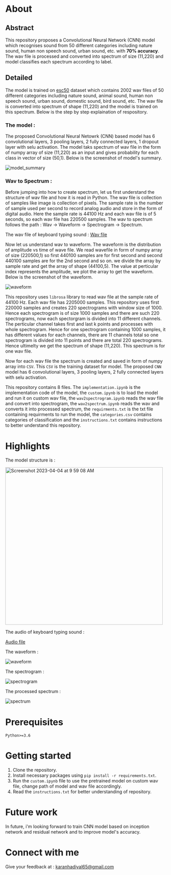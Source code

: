 # About

## Abstract

This repository proposes a Convolutional Neural Network (CNN) model which recognises sound from 50 different categories including nature sound, human non speech sound, urban sound, etc. with **70% accuracy**. The wav file is processed and converted into spectrum of size (11,220) and model classifies each spectrum according to label.

## Detailed

The model is trained on [esc50]("https://www.kaggle.com/datasets/mmoreaux/environmental-sound-classification-50") dataset which contains 2002 wav files of 50 different categories including nature sound, animal sound, human non speech sound, urban sound, domestic sound, bird sound, etc. The wav file is converted into spectrum of shape (11,220) and the model is trained on this spectrum. Below is the step by step explaination of respository.

### The model : 

The proposed Convolutional Neural Netowrk (CNN) based model has 6 convolutional layers, 3 pooling layers, 2 fully connected layers, 1 dropout layer with selu activation. The model taks spectrum of wav file in the form of numpy array of size (11,220) as an input and gives probability for each class in vector of size (50,1). Below is the screenshot of model's summary.

![model_summary](https://github.com/karanhk/Environmental-sound-recognition/assets/76246981/e3840f08-c9cb-46a7-aee9-a84ab9c59e55)

### Wav to Spectrum : 

Before jumping into how to create spectrum, let us first understand the structure of wav file and how it is read in Python. The wav file is collection of samples like image is collection of pixels. The sample rate is the number of sample used per second to record analog audio and store in the form of digital audio. Here the sample rate is 44100 Hz and each wav file is of 5 seconds, so each wav file has 220500 samples. The wav to spectrum follows the path : Wav -> Waveform -> Spectrogram -> Spectrum.

The wav file of keyboard typing sound : <a href="https://drive.google.com/file/d/1HzEGcBEzgElgmD3dFsvwIUpax3AMrfWY/view?usp=sharing">Wav file</a>

Now let us understand wav to waveform. The waveform is the distribution of amplitude vs time of wave file. We read wavefile in form of numpy array of size (220500,1) so first 440100 samples are for first second and second 440100 samples are for the 2nd second and so on. we divide the array by sample rate and get the array of shape (44100,5). The value at perticular index represents the amplitude, we plot the array to get the waveform. Below is the screenshot of the waveform. 

![waveform](https://github.com/karanhk/Environmental-sound-recognition/assets/76246981/4757eb37-af85-4559-bd97-792d235b4ccd)

This repository uses `librosa` library to read wav file at the sample rate of 44100 Hz. Each wav file has 2205000 samples. This repository uses first 220000 samples and creates 220 spectrograms with window size of 1000. Hence each spectrogram is of size 1000 samples and there are such 220 spectrograms, now each spectorgram is divided into 11 different channels. The perticular channel takes first and last k points and processes with whole spectrogram. Hence for one spectrogram containing 1000 samples, it has different values for each channels, there are 11 channels total so one spectrogram is divided into 11 points and there are total 220 spectrograms. Hence ultimelty we get the spectrum of shape (11,220). This spectrum is for one wav file.

Now for each wav file the spectrum is created and saved in form of numpy array into `CSV`. This `CSV` is the training dataset for model. The proposed `CNN` model has 6 convolutional layers, 3 pooling layers, 2 fully connected layers with selu activation.

This repository contains 8 files. The `implementation.ipynb` is the implementation code of the model, the `custom.ipynb` is to load the model and run it on custom wav file, the `wav2spectrogram.ipynb` reads the wav file and convert into spectrogram, the `wav2spectrum.ipynb` reads the wav and converts it into processed spectrum, the `requirments.txt` is the txt file containing requirments to run the model, the `categories.csv` contains categories of classification and the `instructions.txt` contains instructions to better understand this repository.

# Highlights

The model structure is : 

<img width="493" alt="Screenshot 2023-04-04 at 9 59 08 AM" src="https://user-images.githubusercontent.com/76246981/230334455-7ba1f1e5-6dd3-4af7-8930-91cf484ce1c0.png">

The audio of keyboard typing sound : 

<a href="https://drive.google.com/file/d/1HzEGcBEzgElgmD3dFsvwIUpax3AMrfWY/view?usp=sharing">Audio file</a>

The waveform : 

![waveform](https://github.com/karanhk/Environmental-sound-recognition/assets/76246981/4757eb37-af85-4559-bd97-792d235b4ccd)

The spectrogram : 

![spectrogram](https://github.com/karanhk/Environmental-sound-recognition/assets/76246981/d4de9aab-de69-443e-8276-c22ba7cc61dd)

The processed spectrum :

![spectrum](https://github.com/karanhk/Environmental-sound-recognition/assets/76246981/dbdaafb7-443b-4195-ad7c-0cae708c6e99)

# Prerequisites

`Python>=3.6`

# Getting started

1. Clone the repository.
2. Install necessary packages using `pip install -r requirements.txt`.
3. Run the `custom.ipynb` file to use the pretrained model on custom wav file, change path of model and wav file accordingly.
4. Read the `instructions.txt` for better understanding of repository.

# Future work

In future, i'm looking forward to train CNN model based on inception network and residual network and to improve model's accuracy.

# Connect with me

Give your feedback at : karanhadiyal65@gmail.com
